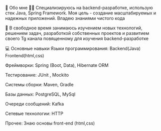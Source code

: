 🚀 Обо мне
👨‍💻 Специализируюсь на backend-разработке, использую стек Java,  Spring Framework. Моя цель - создание масштабируемых и надежных приложений. Владею знаниями чистого кода

🌱 В свободное время занимаюсь изучением новых технологий, решением задач, разработкой собственных проектов и развитием своего Tg канала повященному для изучения backend-разработке

💻 Основные навыки
Языки программирования: Backend(Java) Frontend(html,css)

Фреймворки: Spring (Boot, Data), Hibernate ORM

Тестирование: JUnit , Mockito

Системы сборки: Maven, Gradle

Базы данных: PostgreSQL, MySql

Очереди сообщений: Kafka

Сетевые технологии: HTTP

Прочее: Знаю основы front-end (html,css) 
